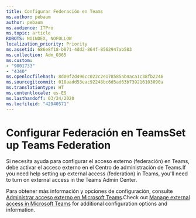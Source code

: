 ```yaml
---
title: Configurar Federación en Teams
ms.author: pebaum
author: pebaum
ms.audience: ITPro
ms.topic: article
ROBOTS: NOINDEX, NOFOLLOW
localization_priority: Priority
ms.assetid: 686e8f18-b871-4dd2-864f-8562947ab583
ms.collection: Adm_O365
ms.custom:
- "9001733"
- "4340"
ms.openlocfilehash: 8d00f2d496cc022c2e178585ab4aca1c38fb2246
ms.sourcegitcommit: 018aadd53eac92248bc6d5ad63b739216103090a
ms.translationtype: HT
ms.contentlocale: es-ES
ms.lasthandoff: 03/24/2020
ms.locfileid: "42940571"
---
```

# <a name="set-up-teams-federation"></a><span data-ttu-id="e1041-102">Configurar Federación en Teams</span><span class="sxs-lookup"><span data-stu-id="e1041-102">Set up Teams Federation</span></span>

<span data-ttu-id="e1041-103">Si necesita ayuda para configurar el acceso externo (federación) en Teams, debe activar el acceso externo en el Centro de administración de Teams.</span><span class="sxs-lookup"><span data-stu-id="e1041-103">If you need help setting up external access (federation) in Teams, you'll need to turn on external access in the Teams Admin Center.</span></span>

<span data-ttu-id="e1041-104">Para obtener más información y opciones de configuración, consulte [Administrar acceso externo en Microsoft Teams](https://docs.microsoft.com/microsoftteams/manage-external-access).</span><span class="sxs-lookup"><span data-stu-id="e1041-104">Check out [Manage external access in Microsoft Teams](https://docs.microsoft.com/microsoftteams/manage-external-access) for additional configuration options and information.</span></span>
